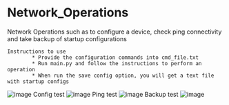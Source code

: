 # Network_Operations
Network Operations such as to configure a device, check ping connectivity and take backup of startup configurations

	Instructions to use
			* Provide the configuration commands into cmd_file.txt
			* Run main.py and follow the instructions to perform an operation
			* When run the save config option, you will get a text file with startup configs

![image](https://user-images.githubusercontent.com/63805419/139710356-fd6f571d-b96a-4df3-8922-03ab8816bb6f.png)
Config test
![image](https://user-images.githubusercontent.com/63805419/139710413-13ed7a00-5775-4f96-ba5b-25943f109c9d.png)
Ping test
![image](https://user-images.githubusercontent.com/63805419/139710489-36836183-6e07-42cf-a167-6a43438239a4.png)
Backup test
![image](https://user-images.githubusercontent.com/63805419/139710550-d106f1c3-e70c-4956-9a92-38233e84cec7.png)

			

